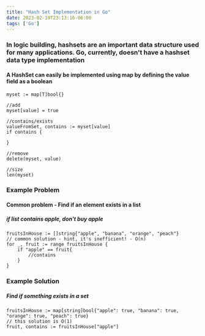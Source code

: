 ```yaml
---
title: "Hash Set Implementation in Go"
date: 2023-02-19T23:13:16-06:00
tags: ['Go']
---
```


### In logic building, hashsets are an important data structure used for many applications. Go, currently, doesn't have a hashset data type implementation


#### A HashSet can easily be implemented using map by defining the value field as a boolean

```
myset := map[T]bool{} 

//add
myset[value] = true

//contains/exists
valueFromSet, contains := myset[value]
if contains {

}

//remove
delete(myset, value)

//size
len(myset)

```

### Example Problem
#### Common problem - Find if an element exists in a list
##### if list contains apple, don't buy apple

```
fruitsInHouse := []string{"apple", "banana", "orange", "peach"}
// common solution - hint, it's inefficient! - O(n)
for _, fruit := range fruitsInHouse {
    if "apple" == fruit{
        //contains
    }
}
```

### Example Solution
##### Find if something exists in a set

```
fruitsInHouse := map[string]bool{"apple": true, "banana": true, "orange": true, "peach": true}
// this solution is O(1)
fruit, contains := fruitsInHouse["apple"]
```
